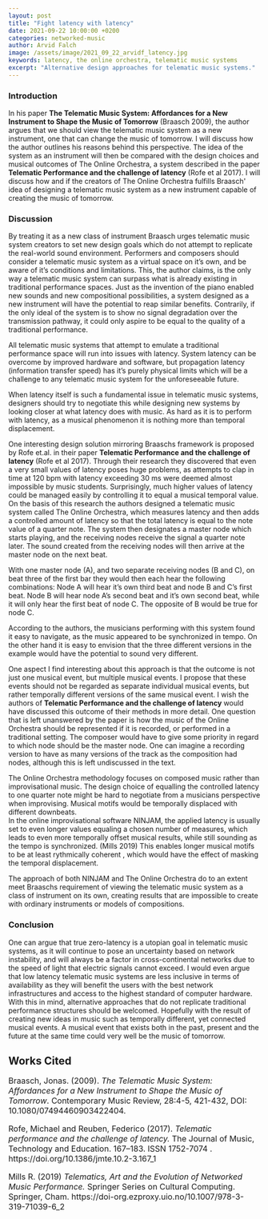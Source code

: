 ```yaml
---
layout: post
title: "Fight latency with latency"
date: 2021-09-22 10:00:00 +0200
categories: networked-music
author: Arvid Falch
image: /assets/image/2021_09_22_arvidf_latency.jpg
keywords: latency, the online orchestra, telematic music systems
excerpt: "Alternative design approaches for telematic music systems."
---
```



### Introduction


In his paper **The Telematic Music System: Affordances for a New Instrument to Shape the Music of Tomorrow** (Braasch 2009), the author argues that we should view the telematic music system as a new instrument, one that can change the music of tomorrow. I will discuss how the author outlines his reasons behind this perspective. The idea of the system as an instrument will then be compared with the design choices and musical outcomes of The Online Orchestra, a system described in the paper **Telematic Performance and the challenge of latency** (Rofe et al 2017). I will discuss how and if the creators of The Online Orchestra fulfills Braasch' idea of designing a telematic music system as a new instrument capable of creating the music of tomorrow.

### Discussion

By treating it as a new class of instrument Braasch urges telematic music system creators to set new design goals which do not attempt to replicate the real-world sound environment. Performers and composers should consider a telematic music system as a virtual space on it’s own, and be aware of it’s conditions and limitations. This, the author claims,  is the only way a telematic music system can surpass what is already existing in traditional performance spaces. Just as the invention of the piano enabled new sounds and new compositional possibilities, a system designed as a new instrument will have the potential to reap similar benefits. Contrarily, if the only ideal of the system is to show no signal degradation over the transmission pathway, it could only aspire to be equal to the quality of a traditional performance.


All telematic music systems that attempt to emulate a traditional performance space will run into issues with latency. System latency can be overcome by improved hardware and software, but propagation latency (information transfer speed) has it’s purely physical limits which will be a challenge to any telematic music system for the unforeseeable future.

When latency itself is such a fundamental issue in telematic music systems, designers should try to negotiate this while designing new systems by looking closer at what latency does with music. As hard as it is to perform with latency, as a musical phenomenon it is nothing more than temporal displacement.

One interesting design solution mirroring Braaschs framework is proposed by Rofe et.al. in their paper **Telematic Performance and the challenge of latency** (Rofe et al 2017). Through their research they discovered that even a very small values of latency poses huge problems, as attempts to clap in time at 120 bpm with latency exceeding 30 ms were deemed almost impossible by music students. Surprisingly,  much higher values of latency could be managed easily by controlling it to equal a musical temporal value.
On the basis of this research the authors designed a telematic music system called The Online Orchestra, which measures latency and then adds a controlled amount of latency so that the total latency is equal to the note value of a quarter note.  The system then designates a master node which starts playing, and the receiving nodes receive the signal a quarter note later. The sound created from the receiving nodes will then arrive at the master node on the next beat.

With one master node (A), and two separate receiving nodes (B and C), on beat three of the first bar they would then each hear the following combinations:
Node A will hear it’s own third beat and node B and C’s first beat. Node B will hear node A’s second beat and it’s own second beat, while it will only hear the first beat of node C. The opposite of B would be true for node C.

According to the authors, the musicians performing with this system found it easy to navigate, as the music appeared to be synchronized in tempo. On the other hand it is easy to envision that the three different versions in the example would have the potential to sound very different.

One aspect I find interesting about this approach is that the outcome is not just one musical event, but multiple musical events. I propose that these events should not be regarded as separate individual musical events, but rather temporally different versions of the same musical event. I wish the authors of **Telematic Performance and the challenge of latency** would have discussed this outcome of their methods in more detail. One question that is left unanswered by the paper is how the music of the Online Orchestra should be represented if it is recorded, or performed in a traditional setting. The composer would have to give some priority in regard to which node should be the master node. One can imagine a recording version to have as many versions of the track as the composition had nodes, although this is left undiscussed in the text.

The Online Orchestra methodology focuses on composed music rather than improvisational music. The design choice of equalling the controlled latency to one quarter note might be hard to negotiate from a musicians perspective when improvising. Musical motifs would be temporally displaced with different downbeats.     
In the online improvisational software NINJAM, the applied latency is usually set to even longer values equaling a chosen number of measures, which leads to even more temporally offset musical results, while still sounding as the tempo is synchronized. (Mills 2019) This enables longer musical motifs to be at least rythmically coherent , which would have the effect of masking the temporal displacement.

The approach of both NINJAM and The Online Orchestra do to an extent meet Braaschs requirement of viewing the telematic music system as a class of instrument on its own, creating results that are impossible to create with ordinary instruments or models of compositions.

### Conclusion

One can argue that true zero-latency is a utopian goal in telematic music systems, as it will continue to pose an uncertainty based on network instability, and will always be a factor in cross-continental networks due to the speed of light that electric signals cannot exceed. I would even argue that low latency telematic music systems are less inclusive in terms of availability as they will benefit the users with the best network infrastructures and access to the highest standard of computer hardware. With this in mind, alternative approaches that do not replicate traditional performance structures should be welcomed. Hopefully with the result of creating new ideas in music such as temporally different, yet connected musical events.
A musical event that exists both in the past, present and the future at the same time could very well be the music of tomorrow.

<h2>Works Cited</h2>

<font size="3">
<p>Braasch, Jonas. (2009). <i>The Telematic Music System: Affordances for a New Instrument to Shape the Music of Tomorrow</i>. Contemporary Music Review, 28:4-5, 421-432, DOI: 10.1080/07494460903422404.</p>

<p>Rofe, Michael and Reuben, Federico (2017). <i>Telematic
performance and the challenge of latency.</i> The Journal of Music, Technology and
Education. 167–183. ISSN 1752-7074 . https://doi.org/10.1386/jmte.10.2-3.167_1</p>

<p>Mills R. (2019) <i> Telematics, Art and the Evolution of Networked Music Performance.</i> Springer Series on Cultural Computing. Springer, Cham. https://doi-org.ezproxy.uio.no/10.1007/978-3-319-71039-6_2
